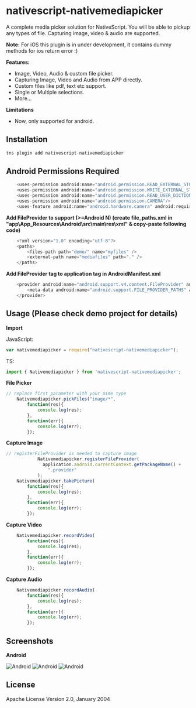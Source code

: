 # nativescript-nativemediapicker
A complete media picker solution for NativeScript. You will be able to pickup any types of file. Capturing image, video & audio are supported. 

**Note:** For iOS this plugin is in under development, it contains dummy methods for ios return error :)

**Features:**

* Image, Video, Audio & custom file picker.
* Capturing Image, Video and Audio from APP directly.
* Custom files like pdf, text etc support.
* Single or Multiple selections.
* More...

**Limitations**
*  Now, only supported for android.


## Installation

```javascript
tns plugin add nativescript-nativemediapicker
```

## Android Permissions Required

```javascript
    <uses-permission android:name="android.permission.READ_EXTERNAL_STORAGE" />
    <uses-permission android:name="android.permission.WRITE_EXTERNAL_STORAGE" />
    <uses-permission android:name="android.permission.READ_USER_DICTIONARY"/>
    <uses-permission android:name="android.permission.CAMERA"/>
    <uses-feature android:name="android.hardware.camera" android:required="true" />
```

**Add FileProvider to support (>=Android N) (create file_paths.xml in "app\App_Resources\Android\src\main\res\xml" & copy-paste following code)**
```javascript
    <?xml version="1.0" encoding="utf-8"?>
	<paths>
        <files-path path="demo/" name="myfiles" />
        <external-path name="mediafiles" path="." />
	</paths>
```

**Add FileProvider tag to application tag in AndroidManifest.xml**
```javascript
    <provider android:name="android.support.v4.content.FileProvider" android:authorities="${applicationId}.provider" android:grantUriPermissions="true" android:exported="false">
        <meta-data android:name="android.support.FILE_PROVIDER_PATHS" android:resource="@xml/file_paths" />
    </provider>
```

## Usage (Please check demo project for details)

**Import**

JavaScript:
```javascript
var nativemediapicker = require("nativescript-nativemediapicker");
```

TS:
```javascript
import { Nativemediapicker } from 'nativescript-nativemediapicker';
```

**File Picker**
```javascript
// replace first parameter with your mime type
    Nativemediapicker.pickFiles("image/*",
        function(res){
			console.log(res);
		},
        function(err){
			console.log(err);
		});
```


**Capture Image**
```javascript
// registerFileProvider is needed to capture image
            Nativemediapicker.registerFileProvider(
              application.android.currentContext.getPackageName() +
                ".provider"
            );
    Nativemediapicker.takePicture(
        function(res){
			console.log(res);
		},
        function(err){
			console.log(err);
		});
```

**Capture Video**
```javascript
    Nativemediapicker.recordVideo(
        function(res){
			console.log(res);
		},
        function(err){
			console.log(err);
		});
```

**Capture Audio**
```javascript
    Nativemediapicker.recordAudio(
        function(res){
			console.log(res);
		},
        function(err){
			console.log(err);
		});
```


## Screenshots

**Android**

![Android](/screenshots/android/demo.png)
![Android](/screenshots/android/filepicker.png)
![Android](/screenshots/android/capture.png)


## License

Apache License Version 2.0, January 2004
